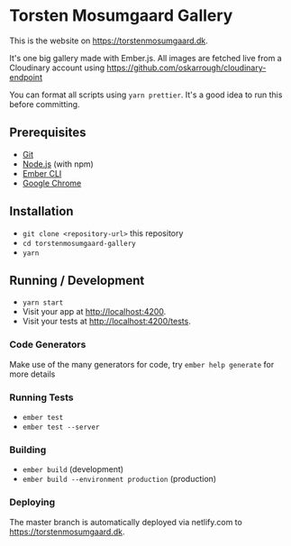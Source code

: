 # Torsten Mosumgaard Gallery

This is the website on https://torstenmosumgaard.dk.

It's one big gallery made with Ember.js. All images are fetched live from a Cloudinary account using https://github.com/oskarrough/cloudinary-endpoint

You can format all scripts using `yarn prettier`. It's a good idea to run this before committing.

## Prerequisites

* [Git](https://git-scm.com/)
* [Node.js](https://nodejs.org/) (with npm)
* [Ember CLI](https://ember-cli.com/)
* [Google Chrome](https://google.com/chrome/)

## Installation

* `git clone <repository-url>` this repository
* `cd torstenmosumgaard-gallery`
* `yarn`

## Running / Development

* `yarn start`
* Visit your app at [http://localhost:4200](http://localhost:4200).
* Visit your tests at [http://localhost:4200/tests](http://localhost:4200/tests).

### Code Generators

Make use of the many generators for code, try `ember help generate` for more details

### Running Tests

* `ember test`
* `ember test --server`

### Building

* `ember build` (development)
* `ember build --environment production` (production)

### Deploying

The master branch is automatically deployed via netlify.com to https://torstenmosumgaard.dk.
